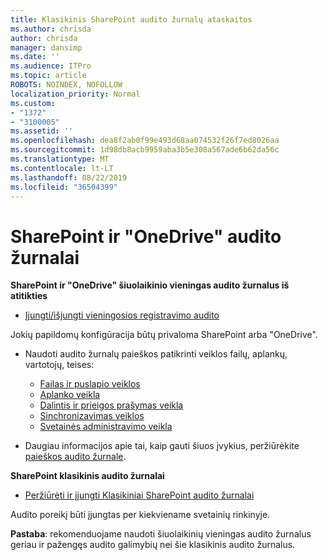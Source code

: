 ```yaml
---
title: Klasikinis SharePoint audito žurnalų ataskaitos
ms.author: chrisda
author: chrisda
manager: dansimp
ms.date: ''
ms.audience: ITPro
ms.topic: article
ROBOTS: NOINDEX, NOFOLLOW
localization_priority: Normal
ms.custom:
- "1372"
- "3100005"
ms.assetid: ''
ms.openlocfilehash: dea8f2ab0f99e493d68aa074532f26f7ed8026aa
ms.sourcegitcommit: 1d98db8acb9959aba3b5e308a567ade6b62da56c
ms.translationtype: MT
ms.contentlocale: lt-LT
ms.lasthandoff: 08/22/2019
ms.locfileid: "36504399"
---
```

# <a name="sharepoint-and-onedrive-audit-logs"></a>SharePoint ir "OneDrive" audito žurnalai

**SharePoint ir "OneDrive" šiuolaikinio vieningas audito žurnalus iš atitikties**

- [Įjungti/išjungti vieningosios registravimo audito](https://docs.microsoft.com/office365/securitycompliance/turn-audit-log-search-on-or-off) 

Jokių papildomų konfigūracija būtų privaloma SharePoint arba "OneDrive".

- Naudoti audito žurnalų paieškos patikrinti veiklos failų, aplankų, vartotojų, teises:

    - [Failas ir puslapio veiklos](https://docs.microsoft.com/office365/securitycompliance/search-the-audit-log-in-security-and-compliance)
    - [Aplanko veikla](https://docs.microsoft.com/office365/securitycompliance/search-the-audit-log-in-security-and-compliance#folder-activities)
    - [Dalintis ir prieigos prašymas veikla](https://docs.microsoft.com/office365/securitycompliance/search-the-audit-log-in-security-and-compliance#sharing-and-access-request-activities)
    - [Sinchronizavimas veiklos](https://docs.microsoft.com/office365/securitycompliance/search-the-audit-log-in-security-and-compliance#synchronization-activities)
    - [Svetainės administravimo veikla](https://docs.microsoft.com/office365/securitycompliance/search-the-audit-log-in-security-and-compliance#site-administration-activities)
- Daugiau informacijos apie tai, kaip gauti šiuos įvykius, peržiūrėkite [paieškos audito žurnale](https://docs.microsoft.com/office365/securitycompliance/search-the-audit-log-in-security-and-compliance#search-the-audit-log).

**SharePoint klasikinis audito žurnalai**

- [Peržiūrėti ir įjungti Klasikiniai SharePoint audito žurnalai](https://support.office.com/article/view-audit-log-reports-b37c5869-1b47-4a82-a30d-ea20070fe527)

Audito poreikį būti įjungtas per kiekviename svetainių rinkinyje. 

**Pastaba**: rekomenduojame naudoti šiuolaikinių vieningas audito žurnalus geriau ir pažengęs audito galimybių nei šie klasikinis audito žurnalus.

